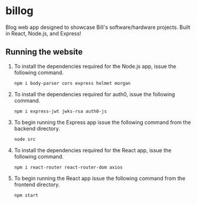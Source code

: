 # billog

Blog web app designed to showcase Bill's software/hardware projects. Built in React, Node.js, and Express!

## Running the website

1. To install the dependencies required for the Node.js app, issue the following command.

    `npm i body-parser cors express helmet morgan`

2. To install the dependencies required for auth0, issue the following command.

    `npm i express-jwt jwks-rsa auth0-js`

3. To begin running the Express app issue the following command from the backend directory.

    `node src`

4. To install the dependencies required for the React app, issue the following command.

    `npm i react-router react-router-dom axios`

5. To begin running the React app issue the following command from the frontend directory.

    `npm start`